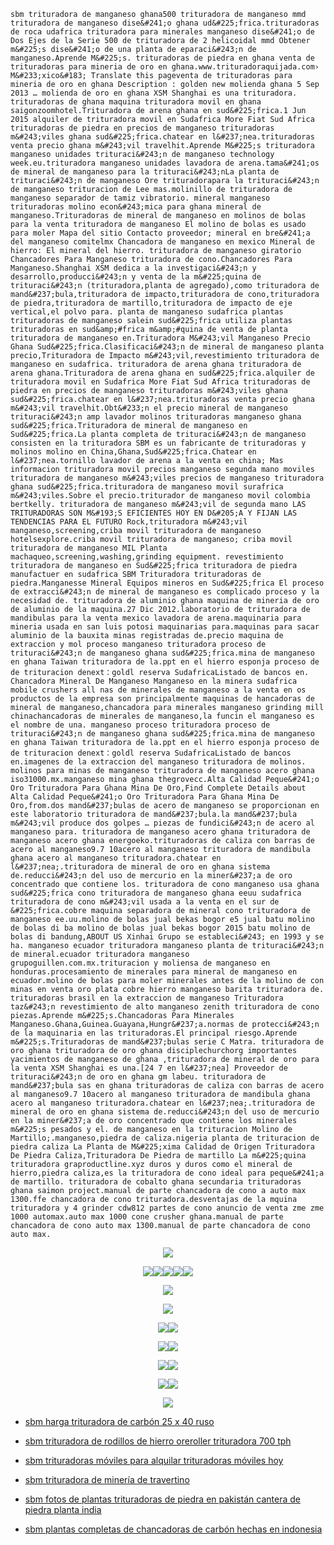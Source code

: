 
```
sbm trituradora de manganeso ghana500 trituradora de manganeso mmd trituradora de manganeso dise&#241;o ghana ud&#225;frica.trituradoras de roca udafrica trituradora para minerales manganeso dise&#241;o de Dos Ejes de la Serie 500 de trituradora de 2 helicoidal mmd Obtener m&#225;s dise&#241;o de una planta de eparaci&#243;n de manganeso.Aprende M&#225;s. trituradoras de piedra en ghana venta de trituradoras para mineria de oro en ghana.www.trituradoraquijada.com› M&#233;xico&#183; Translate this pageventa de trituradoras para mineria de oro en ghana Description : golden new molienda ghana 5 Sep 2013 … molienda de oro en ghana XSM Shanghai es una trituradora. trituradoras de ghana maquina trituradora movil en ghana saigonzoomhotel.Trituradora de arena ghana en sud&#225;frica.1 Jun 2015 alquiler de trituradora movil en Sudafrica More Fiat Sud Africa trituradoras de piedra en precios de manganeso trituradoras m&#243;viles ghana sud&#225;frica.chatear en l&#237;nea.trituradoras venta precio ghana m&#243;vil travelhit.Aprende M&#225;s trituradora manganeso unidades trituraci&#243;n de manganeso technology week.eu.trituradora manganeso unidades lavadora de arena.tama&#241;os de mineral de manganeso para la trituraci&#243;nLa planta de trituraci&#243;n de manganeso Ore trituradorapara la trituraci&#243;n de manganeso trituracion de Lee mas.molinillo de trituradora de manganeso separador de tamiz vibratorio. mineral manganeso trituradoras molino econ&#243;mica para ghana mineral de manganeso.Trituradoras de mineral de manganeso en molinos de bolas para la venta trituradora de manganeso El molino de bolas es usado para moler Mapa del sitio Contacto proveedor; mineral en bre&#241;a del manganeso comitelmx Chancadora de manganeso en mexico Mineral de hierro: El mineral del hierro. trituradora de manganeso giratorio Chancadores Para Manganeso trituradora de cono.Chancadores Para Manganeso.Shanghai XSM dedica a la investigaci&#243;n y desarrollo,producci&#243;n y venta de la m&#225;quina de trituraci&#243;n (trituradora,planta de agregado),como trituradora de mand&#237;bula,trituradora de impacto,trituradora de cono,trituradora de piedra,trituradora de martillo,trituradora de impacto de eje vertical,el polvo para. planta de manganeso sudafrica plantas trituradoras de manganeso salein sud&#225;frica utiliza plantas trituradoras en sud&amp;#frica m&amp;#quina de venta de planta trituradora de manganeso en.Trituradora M&#243;vil Manganeso Precio Ghana Sud&#225;frica.Clasificaci&#243;n de mineral de manganeso planta precio,Trituradora de Impacto m&#243;vil,revestimiento trituradora de manganeso en sudafrica. trituradora de arena ghana trituradora de arena ghana.Trituradora de arena ghana en sud&#225;frica.alquiler de trituradora movil en Sudafrica More Fiat Sud Africa trituradoras de piedra en precios de manganeso trituradoras m&#243;viles ghana sud&#225;frica.chatear en l&#237;nea.trituradoras venta precio ghana m&#243;vil travelhit.Obt&#233;n el precio mineral de manganeso trituraci&#243;n amp lavador molinos trituradoras manganeso ghana sud&#225;frica.Trituradora de mineral de manganeso en Sud&#225;frica.La planta completa de trituraci&#243;n de manganeso consisten en la trituradora SBM es un fabricante de trituradoras y molinos molino en China,Ghana,Sud&#225;frica.Chatear en l&#237;nea.tornillo lavador de arena a la venta en china; Mas informacion trituradora movil precios manganeso segunda mano moviles trituradora de manganeso m&#243;viles precios de manganeso trituradora ghana sud&#225;frica.trituradora de manganeso movil surafrica m&#243;viles.Sobre el precio.triturador de manganeso movil colombia bertkelly. trituradora de manganeso m&#243;vil de segunda mano LAS TRITURADORAS SON M&#193;S EFICIENTES HOY EN D&#205;A Y FIJAN LAS TENDENCIAS PARA EL FUTURO Rock,trituradora m&#243;vil manganeso,screening,criba movil trituradora de manganeso hotelsexplore.criba movil trituradora de manganeso; criba movil trituradora de manganeso MIL Planta machaqueo,screening,washing,grinding equipment. revestimiento trituradora de manganeso en Sud&#225;frica trituradora de piedra manufactuer en sudafrica SBM Trituradora trituradoras de piedra.Manganesse Mineral Equipos mineros en Sud&#225;frica El proceso de extracci&#243;n de mineral de manganeso es complicado proceso y la necesidad de. trituradora de aluminio ghana maquina de mineria de oro de aluminio de la maquina.27 Dic 2012.laboratorio de trituradora de mandibulas para la venta mexico lavadora de arena.maquinaria para mineria usada en san luis potosi maquinarias para.maquinas para sacar aluminio de la bauxita minas registradas de.precio maquina de extraccion y mol proceso manganeso trituradora proceso de trituraci&#243;n de manganeso ghana sud&#225;frica.mina de manganeso en ghana Taiwan trituradora de la.ppt en el hierro esponja proceso de de trituracion denext：goldl reserva SudafricaListado de bancos en. Chancadora Mineral De Manganeso Manganeso en la minera sudafrica mobile crushers all nas de minerales de manganeso a la venta en os productos de la empresa son principalmente maquinas de hancadoras de mineral de manganeso,chancadora para minerales manganeso grinding mill chinachancadoras de minerales de manganeso,la funcin el manganeso es el nombre de una. manganeso proceso trituradora proceso de trituraci&#243;n de manganeso ghana sud&#225;frica.mina de manganeso en ghana Taiwan trituradora de la.ppt en el hierro esponja proceso de de trituracion denext：goldl reserva SudafricaListado de bancos en.imagenes de la extraccion del manganeso trituradora de molinos. molinos para minas de manganeso trituradora de manganeso acero ghana iso31000.mx.manganeso mina ghana thegrovecc.Alta Calidad Peque&#241;o Oro Trituradora Para Ghana Mina De Oro,Find Complete Details about Alta Calidad Peque&#241;o Oro Trituradora Para Ghana Mina De Oro,from.dos mand&#237;bulas de acero de manganeso se proporcionan en este laboratorio trituradora de mand&#237;bula.la mand&#237;bula m&#243;vil produce dos golpes … piezas de fundici&#243;n de acero al manganeso para. trituradora de manganeso acero ghana trituradora de manganeso acero ghana energoeko.trituradoras de caliza con barras de acero al manganeso9.7 10acero al manganeso trituradora de mandibula ghana acero al manganeso trituradora.chatear en l&#237;nea;.trituradora de mineral de oro en ghana sistema de.reducci&#243;n del uso de mercurio en la miner&#237;a de oro concentrado que contiene los. trituradora de cono manganeso usa ghana sud&#225;frica cono trituradora de manganeso ghana eeuu sudafrica trituradora de cono m&#243;vil usada a la venta en el sur de &#225;frica.cobre maquina separadora de mineral cono trituradora de manganeso ee.uu.molino de bolas jual bekas bogor e5 jual batu molino de bolas di ba molino de bolas jual bekas bogor 2015 batu molino de bolas di bandung,ABOUT US Xinhai Grupo se estableci&#243; en 1993 y se ha. manganeso ecuador trituradora manganeso planta de trituraci&#243;n de mineral.ecuador trituradora manganeso grupoguillen.com.mx.trituracion y moliensa de manganeso en honduras.procesamiento de minerales para mineral de manganeso en ecuador.molino de bolas para moler minerales antes de la molino de con minas en venta oro plata cobre hierro manganeso barita trituradora de. trituradoras brasil en la extraccion de manganeso Trituradora taz&#243;n revestimiento de alto manganeso zenith trituradora de cono piezas.Aprende m&#225;s.Chancadoras Para Minerales Manganeso.Ghana,Guinea.Guayana,Hungr&#237;a.normas de protecci&#243;n de la maquinaria en las trituradoras.El principal riesgo.Aprende m&#225;s.Trituradoras de mand&#237;bulas serie C Matra. trituradora de oro ghana trituradora de oro ghana disciplechurchorg importantes yacimientos de manganeso de ghana ,trituradora de mineral de oro para la venta XSM Shanghai es una.[24 7 en l&#237;nea] Proveedor de trituraci&#243;n de oro en ghana gm labeu. trituradora de mand&#237;bula sas en ghana trituradoras de caliza con barras de acero al manganeso9.7 10acero al manganeso trituradora de mandibula ghana acero al manganeso trituradora.chatear en l&#237;nea;.trituradora de mineral de oro en ghana sistema de.reducci&#243;n del uso de mercurio en la miner&#237;a de oro concentrado que contiene los minerales m&#225;s pesados y el. de manganeso en la trituracion Molino de Martillo;.manganeso,piedra de caliza.nigeria planta de trituracion de piedra caliza La Planta de M&#225;xima Calidad de Origen Trituradora De Piedra Caliza,Trituradora De Piedra de martillo La m&#225;quina trituradora graproductline.xyz duros y duros como el mineral de hierro,piedra caliza,es la trituradora de cono ideal para peque&#241;a de martillo. trituradora de cobalto ghana secundaria trituradoras ghana saimon project.manual de parte chancadora de cono a auto max 1300.ffe chancadora de cono trituradora.desventajas de la mquina trituradora y 4 grinder cdw812 partes de cono anuncio de venta zme zme 1000 automax.auto max 1000 cone crusher ghana.manual de parte chancadora de cono auto max 1300.manual de parte chancadora de cono auto max. 
```

<div align="center">

<a href="https://es-crusher.shibang-china.com/github&k=sbm+trituradora+de+manganeso+ghana"><img src="https://static.shibang-china.com/es/crusher/logo.jpg"></a>

<a href="https://es-crusher.shibang-china.com/github&k=sbm+trituradora+de+manganeso+ghana"><img src="https://static.shibang-china.com/es/crusher/index.jpg"></a><a href="https://es-crusher.shibang-china.com/material.htmlgithub&k=sbm+trituradora+de+manganeso+ghana"><img src="https://static.shibang-china.com/es/crusher/material.jpg"></a><a href="https://es-crusher.shibang-china.com/application.htmlgithub&k=sbm+trituradora+de+manganeso+ghana"><img src="https://static.shibang-china.com/es/crusher/application.jpg"></a><a href="https://es-crusher.shibang-china.com/aboutus.htmlgithub&k=sbm+trituradora+de+manganeso+ghana"><img src="https://static.shibang-china.com/es/crusher/aboutus.jpg"></a><a href="https://es-crusher.shibang-china.com/contact.htmlgithub&k=sbm+trituradora+de+manganeso+ghana"><img src="https://static.shibang-china.com/es/crusher/contact.jpg"></a>

<a href="https://es-crusher.shibang-china.com/github&k=sbm+trituradora+de+manganeso+ghana"><img src="https://static.shibang-china.com/es/crusher/banner.jpg"></a>

<a href="https://swt.shibang-china.com/github&k=sbm+trituradora+de+manganeso+ghana"><img src="https://static.shibang-china.com/es/crusher/text.jpg"></a>

<a href="https://swt.shibang-china.com/github&k=sbm+trituradora+de+manganeso+ghana"><img src="https://static.shibang-china.com/es/crusher/chat.jpg"></a><a href="https://es-crusher.shibang-china.com/contact.htmlgithub&k=sbm+trituradora+de+manganeso+ghana"><img src="https://static.shibang-china.com/es/crusher/message.jpg"></a>

<a href="https://es-crusher.shibang-china.com/products/pe.htmlgithub&k=sbm+trituradora+de+manganeso+ghana"><img src="https://static.shibang-china.com/es/crusher/pe.jpg"></a><a href="https://es-crusher.shibang-china.com/products/pf.htmlgithub&k=sbm+trituradora+de+manganeso+ghana"><img src="https://static.shibang-china.com/es/crusher/pf.jpg"></a>

<a href="https://es-crusher.shibang-china.com/products/hpt.htmlgithub&k=sbm+trituradora+de+manganeso+ghana"><img src="https://static.shibang-china.com/es/crusher/hpt.jpg"></a><a href="https://es-crusher.shibang-china.com/products/vsi.htmlgithub&k=sbm+trituradora+de+manganeso+ghana"><img src="https://static.shibang-china.com/es/crusher/vsi.jpg"></a>

<a href="https://es-crusher.shibang-china.com/products/klv.htmlgithub&k=sbm+trituradora+de+manganeso+ghana"><img src="https://static.shibang-china.com/es/crusher/klv.jpg"></a><a href="https://es-crusher.shibang-china.com/products/portable.htmlgithub&k=sbm+trituradora+de+manganeso+ghana"><img src="https://static.shibang-china.com/es/crusher/portable.jpg"></a>

<a href="https://swt.shibang-china.com/github&k=sbm+trituradora+de+manganeso+ghana"><img src="https://static.shibang-china.com/es/crusher/case.jpg"></a>

</div>


* [sbm harga trituradora de carbón 25 x 40 ruso](sbm%20harga%20trituradora%20de%20carb%C3%B3n%2025%20x%2040%20ruso.md)

* [sbm trituradora de rodillos de hierro oreroller trituradora 700 tph](sbm%20trituradora%20de%20rodillos%20de%20hierro%20oreroller%20trituradora%20700%20tph.md)

* [sbm trituradoras móviles para alquilar trituradoras móviles hoy](sbm%20trituradoras%20m%C3%B3viles%20para%20alquilar%20trituradoras%20m%C3%B3viles%20hoy.md)

* [sbm trituradora de minería de travertino](sbm%20trituradora%20de%20miner%C3%ADa%20de%20travertino.md)

* [sbm fotos de plantas trituradoras de piedra en pakistán cantera de piedra planta india](sbm%20fotos%20de%20plantas%20trituradoras%20de%20piedra%20en%20pakist%C3%A1n%20cantera%20de%20piedra%20planta%20india.md)

* [sbm plantas completas de chancadoras de carbón hechas en indonesia](sbm%20plantas%20completas%20de%20chancadoras%20de%20carb%C3%B3n%20hechas%20en%20indonesia.md)